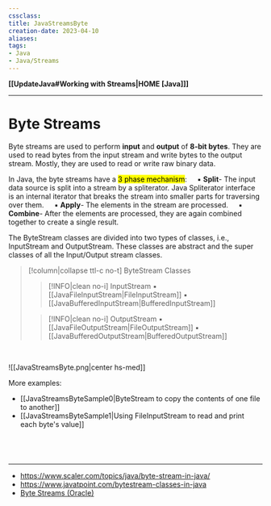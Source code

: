 ```yaml
---
cssclass:
title: JavaStreamsByte
creation-date: 2023-04-10
aliases:
tags:
- Java
- Java/Streams
---
```

**[[UpdateJava#Working with Streams|HOME [Java]]]**

---
# Byte Streams
Byte streams are used to perform **input** and **output** of **8-bit bytes**. They are used to read bytes from the input stream and write bytes to the output stream. Mostly, they are used to read or write raw binary data.

In Java, the byte streams have a <mark class="hltr-lightgreen">3 phase mechanism</mark>:
$\quad$▪ **Split**- The input data source is split into a stream by a spliterator. Java Spliterator interface is an internal iterator that breaks the stream into smaller parts for traversing over them.
$\quad$▪ **Apply**- The elements in the stream are processed.
$\quad$▪ **Combine**- After the elements are processed, they are again combined together to create a single result.

The ByteStream classes are divided into two types of classes, i.e., InputStream and OutputStream. These classes are abstract and the super classes of all the Input/Output stream classes.
>[!column|collapse ttl-c no-t] ByteStream Classes
>>[!INFO|clean no-i] InputStream
>> ▪ [[JavaFileInputStream|FileInputStream]]
>> ▪ [[JavaBufferedInputStream|BufferedInputStream]]
>
>>[!INFO|clean no-i] OutputStream
>>▪ [[JavaFileOutputStream|FileOutputStream]]
>>▪ [[JavaBufferedOutputStream|BufferedOutputStream]]

<br>

![[JavaStreamsByte.png|center hs-med]]

More examples:
- [[JavaStreamsByteSample0|ByteStream to copy the contents of one file to another]]
- [[JavaStreamsByteSample1|Using FileInputStream to read and print each byte's value]]

<br>

# 
---
- https://www.scaler.com/topics/java/byte-stream-in-java/
- https://www.javatpoint.com/bytestream-classes-in-java
- [Byte Streams (Oracle)](https://docs.oracle.com/javase/tutorial/essential/io/bytestreams.html)